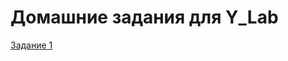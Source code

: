 # Домашние задания для Y_Lab

[Задание 1](https://github.com/virellian/Y_LAB_Homework/blob/main/homework_1/README.md)
